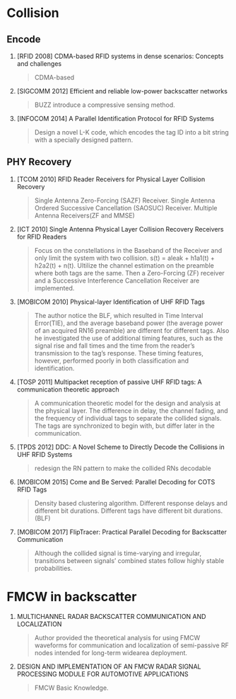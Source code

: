 # Collision
## Encode

1. [RFID 2008] CDMA-based RFID systems in dense scenarios: Concepts and challenges
    
    >CDMA-based

1. [SIGCOMM 2012] Efficient and reliable low-power backscatter networks
    
    >BUZZ introduce a compressive sensing method. 

1. [INFOCOM 2014] A Parallel Identification Protocol for RFID Systems
    
    >Design a novel L-K code, which encodes the tag ID into a bit string with a specially designed pattern.

## PHY Recovery

1. [TCOM 2010] RFID Reader Receivers for Physical Layer Collision Recovery
    
    >Single Antenna Zero-Forcing (SAZF) Receiver. Single Antenna Ordered Successive Cancellation (SAOSUC) Receiver. Multiple Antenna Receivers(ZF and MMSE)

1. [ICT 2010] Single Antenna Physical Layer Collision Recovery Receivers for RFID Readers
    
    >Focus on the constellations in the Baseband of the Receiver and only limit the system with two collision. s(t) = aleak + h1a1(t) + h2a2(t) + n(t). Ultilize the channel estimation on the preamble where both tags are the same. Then a Zero-Forcing (ZF) receiver and a  Successive Interference Cancellation Receiver are implemented.

1. [MOBICOM 2010] Physical-layer Identification of UHF RFID Tags
    
    >The author notice the BLF, which resulted in Time Interval Error(TIE), and the average baseband power (the average power of an acquired RN16 preamble) are different for different tags. Also he investigated the use of additional timing features, such as the signal rise and fall times and the time from the reader’s transmission to the tag’s response. These timing features, however, performed poorly in both classification and identification.

1. [TOSP 2011] Multipacket reception of passive UHF RFID tags: A communication theoretic approach
    
    >A communication theoretic model for the design and analysis at the physical layer. The difference in delay, the channel fading, and the frequency of individual tags to separate the collided signals. The tags are synchronized to begin with, but differ later in the communication.

1. [TPDS 2012] DDC: A Novel Scheme to Directly Decode the Collisions in UHF RFID Systems

    >redesign the RN pattern to make the collided RNs decodable
    
1. [MOBICOM 2015] Come and Be Served: Parallel Decoding for COTS RFID Tags

    >Density based clustering algorithm. Different response delays and different bit durations. Different tags have different bit durations.(BLF)

1. [MOBICOM 2017] FlipTracer: Practical Parallel Decoding for Backscatter Communication

    >Although the collided signal is time-varying and irregular, transitions between signals’ combined states follow highly stable probabilities.


# FMCW in backscatter

1. MULTICHANNEL RADAR BACKSCATTER COMMUNICATION AND LOCALIZATION

    >Author provided the theoretical analysis for using FMCW waveforms for communication and localization of semi-passive RF nodes intended for long-term widearea deployment.

1. DESIGN AND IMPLEMENTATION OF AN FMCW RADAR SIGNAL PROCESSING MODULE FOR AUTOMOTIVE APPLICATIONS

    >FMCW Basic Knowledge.
